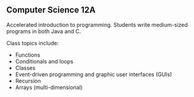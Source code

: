 ## Computer Science 12A

Accelerated introduction to programming. Students write medium-sized programs in both Java and C.

Class topics include: 
* Functions 
* Conditionals and loops
* Classes 
* Event-driven programming and graphic user interfaces (GUIs)
* Recursion 
* Arrays (multi-dimensional)
